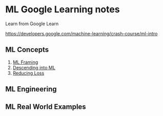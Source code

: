 # ML Google Learning notes

 Learn from Google Learn 
 
 https://developers.google.com/machine-learning/crash-course/ml-intro


## ML Concepts

1. [ML Framing](ml-framing.md)
2. [Descending into ML](ml-descending-into-ml.md)
3. [Reducing Loss](ml-reducing-loss.md)

## ML Engineering

## ML Real World Examples

